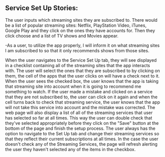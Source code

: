 ## **Service Set Up Stories:**


The user inputs which streaming sites they are subscribed to. There would be a list of popular streaming sites: Netflix, PlayStation Video, iTunes, Google Play and they click on the ones they have accounts for. Then they click choose and a list of TV shows and Movies appear.


-As a user, to utilize the app properly, I will inform it on what streaming sites I am subscribed to so that it only recommends shows from those sites. 

When the user navigates to the Service Set Up tab, they will see displayed in a checklist containing all of the streaming sites that the app interacts with. The user will select the ones that they are subscribed to by clicking on them, the cell of the apps that the user clicks on will have a check next to it. When the user sees the checked box, the user knows that the app is taking that streaming site into account when it is going to recommend me something to watch. If the user made a mistake and clicked on a service that they are not subscribed to, the user can click on it again and when the cell turns back to check that streaming service, the user knows that the app will not take this service into account and the mistake was corrected. 
The web page will also display a list of all of the streaming services that user has selected so far at all times. This way the user can double check that they've selected appropriately before they click on the "Save" button at the bottom of the page and finish the setup process. 
The user always has the option to navigate to the Set Up tab and change their streaming services so that they reflect their current subscriptions at all times.
In the case the user doesn't check any of the Streaming Services, the page will refresh alerting the user they haven't selected any of the items in the checkbox.
